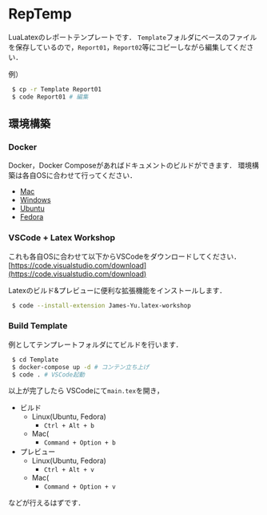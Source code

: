 # RepTemp
LuaLatexのレポートテンプレートです．
`Template`フォルダにベースのファイルを保存しているので，`Report01`，`Report02`等にコピーしながら編集してください．

例）
```bash
 $ cp -r Template Report01
 $ code Report01 # 編集
```


## 環境構築
### Docker
Docker，Docker Composeがあればドキュメントのビルドができます．
環境構築は各自OSに合わせて行ってください．

- [Mac](https://docs.docker.com/desktop/mac/install/)
- [Windows](https://docs.docker.com/desktop/windows/install/)
- [Ubuntu](https://docs.docker.com/engine/install/ubuntu/)
- [Fedora](https://docs.docker.com/engine/install/fedora/)
 
### VSCode + Latex Workshop

これも各自OSに合わせて以下からVSCodeをダウンロードしてください．
[https://code.visualstudio.com/download](https://code.visualstudio.com/download)

Latexのビルド&プレビューに便利な拡張機能をインストールします．
```bash
 $ code --install-extension James-Yu.latex-workshop
```


### Build Template
例としてテンプレートフォルダにてビルドを行います．
```bash
 $ cd Template
 $ docker-compose up -d # コンテン立ち上げ
 $ code . # VSCode起動
```

以上が完了したら VSCodeにて`main.tex`を開き，
- ビルド
    - Linux(Ubuntu, Fedora)
        - `Ctrl + Alt + b` 
    - Mac(
        - `Command + Option + b` 
- プレビュー
    - Linux(Ubuntu, Fedora)
        - `Ctrl + Alt + v` 
    - Mac(
        - `Command + Option + v` 

などが行えるはずです．
